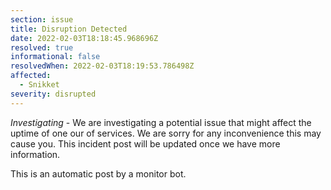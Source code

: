 ```yaml
---
section: issue
title: Disruption Detected
date: 2022-02-03T18:18:45.968696Z
resolved: true
informational: false
resolvedWhen: 2022-02-03T18:19:53.786498Z
affected:
  - Snikket
severity: disrupted
---
```

*Investigating* - We are investigating a potential issue that might affect the uptime of one our of services. We are sorry for any inconvenience this may cause you. This incident post will be updated once we have more information.

This is an automatic post by a monitor bot.
        